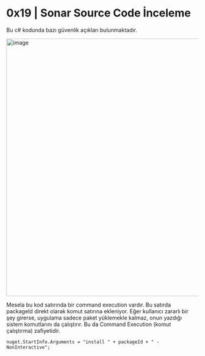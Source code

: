 # **0x19 | Sonar Source Code İnceleme**

Bu c# kodunda bazı güvenlik açıkları bulunmaktadır.

<img width="1200" height="675" alt="image" src="https://github.com/user-attachments/assets/16fcf988-4b6d-4e5b-9b6f-95254eb37e30" />

Mesela bu kod satırında bir command execution vardır. Bu satırda packageId direkt olarak komut satırına ekleniyor. Eğer kullanıcı zararlı bir şey girerse, uygulama 
sadece paket yüklemekle kalmaz, onun yazdığı sistem komutlarını da çalıştırır. Bu da Command Execution (komut çalıştırma) zafiyetidir.

```
nuget.StartInfo.Arguments = "install " + packageId + " -NonInteractive";
```

